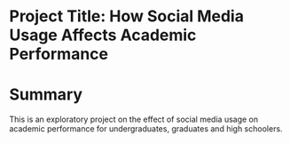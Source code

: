 # Project Title: How Social Media Usage Affects Academic Performance
# Summary 
This is an exploratory project on the effect of social media usage on academic performance for undergraduates, graduates and high schoolers. 
